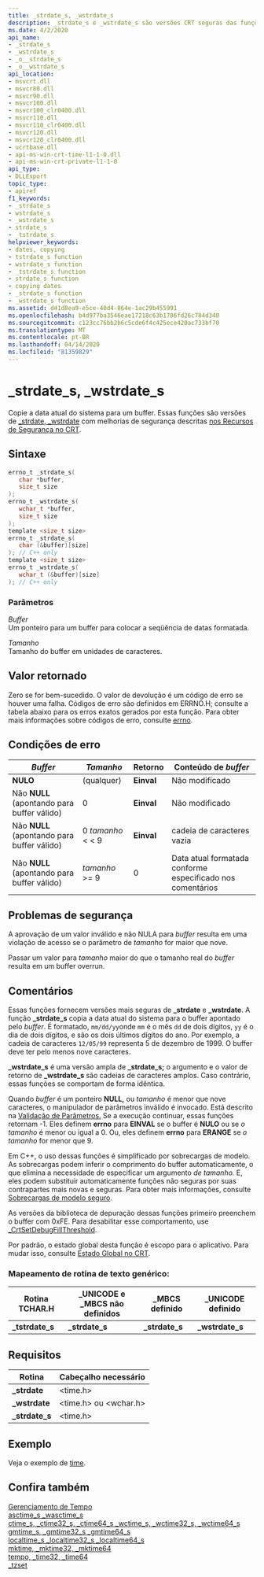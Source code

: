 ```yaml
---
title: _strdate_s, _wstrdate_s
description: _strdate_s e _wstrdate_s são versões CRT seguras das funções de _strdate e _wstrdate que colocam a data atual em um buffer.
ms.date: 4/2/2020
api_name:
- _strdate_s
- _wstrdate_s
- _o__strdate_s
- _o__wstrdate_s
api_location:
- msvcrt.dll
- msvcr80.dll
- msvcr90.dll
- msvcr100.dll
- msvcr100_clr0400.dll
- msvcr110.dll
- msvcr110_clr0400.dll
- msvcr120.dll
- msvcr120_clr0400.dll
- ucrtbase.dll
- api-ms-win-crt-time-l1-1-0.dll
- api-ms-win-crt-private-l1-1-0
api_type:
- DLLExport
topic_type:
- apiref
f1_keywords:
- _strdate_s
- wstrdate_s
- _wstrdate_s
- strdate_s
- _tstrdate_s
helpviewer_keywords:
- dates, copying
- tstrdate_s function
- wstrdate_s function
- _tstrdate_s function
- strdate_s function
- copying dates
- _strdate_s function
- _wstrdate_s function
ms.assetid: d41d8ea9-e5ce-40d4-864e-1ac29b455991
ms.openlocfilehash: b4d977ba3546eae17218c63b1786fd26c784d340
ms.sourcegitcommit: c123cc76bb2b6c5cde6f4c425ece420ac733bf70
ms.translationtype: MT
ms.contentlocale: pt-BR
ms.lasthandoff: 04/14/2020
ms.locfileid: "81359829"
---
```

# <a name="_strdate_s-_wstrdate_s"></a>_strdate_s, _wstrdate_s

Copie a data atual do sistema para um buffer. Essas funções são versões de [_strdate, _wstrdate](strdate-wstrdate.md) com melhorias de segurança descritas [nos Recursos de Segurança no CRT](../../c-runtime-library/security-features-in-the-crt.md).

## <a name="syntax"></a>Sintaxe

```C
errno_t _strdate_s(
   char *buffer,
   size_t size
);
errno_t _wstrdate_s(
   wchar_t *buffer,
   size_t size
);
template <size_t size>
errno_t _strdate_s(
   char (&buffer)[size]
); // C++ only
template <size_t size>
errno_t _wstrdate_s(
   wchar_t (&buffer)[size]
); // C++ only
```

### <a name="parameters"></a>Parâmetros

*Buffer*\
Um ponteiro para um buffer para colocar a seqüência de datas formatada.

*Tamanho*\
Tamanho do buffer em unidades de caracteres.

## <a name="return-value"></a>Valor retornado

Zero se for bem-sucedido. O valor de devolução é um código de erro se houver uma falha. Códigos de erro são definidos em ERRNO.H; consulte a tabela abaixo para os erros exatos gerados por esta função. Para obter mais informações sobre códigos de erro, consulte [errno](../../c-runtime-library/errno-constants.md).

## <a name="error-conditions"></a>Condições de erro

|*Buffer*|*Tamanho*|Retorno|Conteúdo de *buffer*|
|--------------|------------------------|------------|--------------------------|
|**NULO**|(qualquer)|**Einval**|Não modificado|
|Não **NULL** (apontando para buffer válido)|0|**Einval**|Não modificado|
|Não **NULL** (apontando para buffer válido)|0 *tamanho* < < 9|**Einval**|cadeia de caracteres vazia|
|Não **NULL** (apontando para buffer válido)|*tamanho* >= 9|0|Data atual formatada conforme especificado nos comentários|

## <a name="security-issues"></a>Problemas de segurança

A aprovação de um valor inválido e não NULA para *buffer* resulta em uma violação de acesso se o parâmetro de *tamanho* for maior que nove.

Passar um valor para *tamanho* maior do que o tamanho real do *buffer* resulta em um buffer overrun.

## <a name="remarks"></a>Comentários

Essas funções fornecem versões mais seguras de **_strdate** e **_wstrdate**. A função **_strdate_s** copia a data atual do sistema para o buffer apontado pelo *buffer*. É formatado, `mm/dd/yy`onde `mm` é o mês `dd` de dois dígitos, `yy` é o dia de dois dígitos, e são os dois últimos dígitos do ano. Por exemplo, a cadeia de caracteres `12/05/99` representa 5 de dezembro de 1999. O buffer deve ter pelo menos nove caracteres.

**_wstrdate_s** é uma versão ampla de **_strdate_s;** o argumento e o valor de retorno de **_wstrdate_s** são cadeias de caracteres amplos. Caso contrário, essas funções se comportam de forma idêntica.

Quando *buffer* é um ponteiro **NULL,** ou *tamanho* é menor que nove caracteres, o manipulador de parâmetros inválido é invocado. Está descrito na [Validação de Parâmetros.](../../c-runtime-library/parameter-validation.md) Se a execução continuar, essas funções retornam -1. Eles definem **errno** para **EINVAL** se o buffer é **NULO** ou se *o tamanho* é menor ou igual a 0. Ou, eles definem **errno** para **ERANGE** se *o tamanho* for menor que 9.

Em C++, o uso dessas funções é simplificado por sobrecargas de modelo. As sobrecargas podem inferir o comprimento do buffer automaticamente, o que elimina a necessidade de especificar um argumento *de tamanho.* E, eles podem substituir automaticamente funções não seguras por suas contrapartes mais novas e seguras. Para obter mais informações, consulte [Sobrecargas de modelo seguro](../../c-runtime-library/secure-template-overloads.md).

As versões da biblioteca de depuração dessas funções primeiro preenchem o buffer com 0xFE. Para desabilitar esse comportamento, use [_CrtSetDebugFillThreshold](crtsetdebugfillthreshold.md).

Por padrão, o estado global desta função é escopo para o aplicativo. Para mudar isso, consulte [Estado Global no CRT](../global-state.md).

### <a name="generic-text-routine-mapping"></a>Mapeamento de rotina de texto genérico:

|Rotina TCHAR.H|_UNICODE e _MBCS não definidos|_MBCS definido|_UNICODE definido|
|---------------------|------------------------------------|--------------------|-----------------------|
|**_tstrdate_s**|**_strdate_s**|**_strdate_s**|**_wstrdate_s**|

## <a name="requirements"></a>Requisitos

|Rotina|Cabeçalho necessário|
|-------------|---------------------|
|**_strdate**|\<time.h>|
|**_wstrdate**|\<time.h> ou \<wchar.h>|
|**_strdate_s**|\<time.h>|

## <a name="example"></a>Exemplo

Veja o exemplo de [time](time-time32-time64.md).

## <a name="see-also"></a>Confira também

[Gerenciamento de Tempo](../../c-runtime-library/time-management.md)\
[asctime_s _wasctime_s](asctime-s-wasctime-s.md)\
[ctime_s, _ctime32_s, _ctime64_s _wctime_s, _wctime32_s, _wctime64_s](ctime-s-ctime32-s-ctime64-s-wctime-s-wctime32-s-wctime64-s.md)\
[gmtime_s, _gmtime32_s _gmtime64_s](gmtime-s-gmtime32-s-gmtime64-s.md)\
[localtime_s _localtime32_s _localtime64_s](localtime-s-localtime32-s-localtime64-s.md)\
[mktime, _mktime32, _mktime64](mktime-mktime32-mktime64.md)\
[tempo, _time32, _time64](time-time32-time64.md)\
[_tzset](tzset.md)
